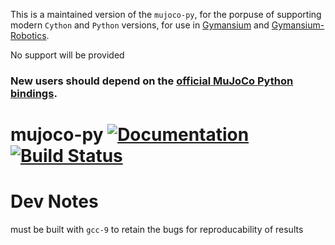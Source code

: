 This is a maintained version of the `mujoco-py`, for the porpuse of supporting modern `Cython` and `Python` versions, for use in [Gymansium](https://gymnasium.farama.org/) and [Gymansium-Robotics](https://robotics.farama.org/).

No support will be provided


### New users should depend on the [official MuJoCo Python bindings](https://github.com/deepmind/mujoco/blob/main/python/README.md).

# mujoco-py [![Documentation](https://img.shields.io/badge/docs-latest-brightgreen.svg?style=flat)](https://openai.github.io/mujoco-py/build/html/index.html) [![Build Status](https://travis-ci.org/openai/mujoco-py.svg?branch=master)](https://travis-ci.org/openai/mujoco-py)


# Dev Notes

must be built with `gcc-9` to retain the bugs for reproducability of results